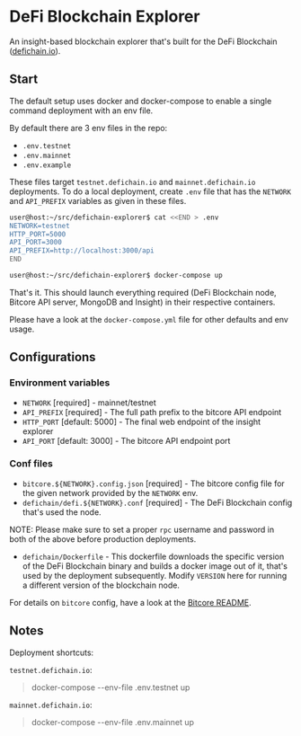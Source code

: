 # DeFi Blockchain Explorer

An insight-based blockchain explorer that's built for the DeFi Blockchain ([defichain.io](https://defichain.io)).

## Start

The default setup uses docker and docker-compose to enable a single command deployment with an env file.

By default there are 3 env files in the repo: 
- `.env.testnet`
- `.env.mainnet`
- `.env.example` 

These files target `testnet.defichain.io` and `mainnet.defichain.io` deployments. To do a local deployment, create `.env` file that has the `NETWORK` and `API_PREFIX` variables as given in these files.

```bash
user@host:~/src/defichain-explorer$ cat <<END > .env
NETWORK=testnet
HTTP_PORT=5000
API_PORT=3000
API_PREFIX=http://localhost:3000/api
END

user@host:~/src/defichain-explorer$ docker-compose up
```

That's it. This should launch everything required (DeFi Blockchain node, Bitcore API server, MongoDB and Insight) in their respective containers.

Please have a look at the `docker-compose.yml` file for other defaults and env usage.

## Configurations

### Environment variables

- `NETWORK` [required] - mainnet/testnet
- `API_PREFIX` [required] - The full path prefix to the bitcore API endpoint
- `HTTP_PORT` [default: 5000] - The final web endpoint of the insight explorer
- `API_PORT` [default: 3000] - The bitcore API endpoint port

### Conf files

- `bitcore.${NETWORK}.config.json` [required] - The bitcore config file for the given network provided by the `NETWORK` env. 
- `defichain/defi.${NETWORK}.conf` [required] - The DeFi Blockchain config that's used the node.

NOTE: Please make sure to set a proper `rpc` username and password in both of the above before production deployments. 

- `defichain/Dockerfile` - This dockerfile downloads the specific version of the DeFi Blockchain binary and builds a docker image out of it, that's used by the deployment subsequently. Modify `VERSION` here for running a different version of the blockchain node.

For details on `bitcore` config, have a look at the [Bitcore README](./docs/Bitcore-README.md).

## Notes

Deployment shortcuts: 
 
`testnet.defichain.io`:

> docker-compose --env-file .env.testnet up

`mainnet.defichain.io`:

> docker-compose --env-file .env.mainnet up